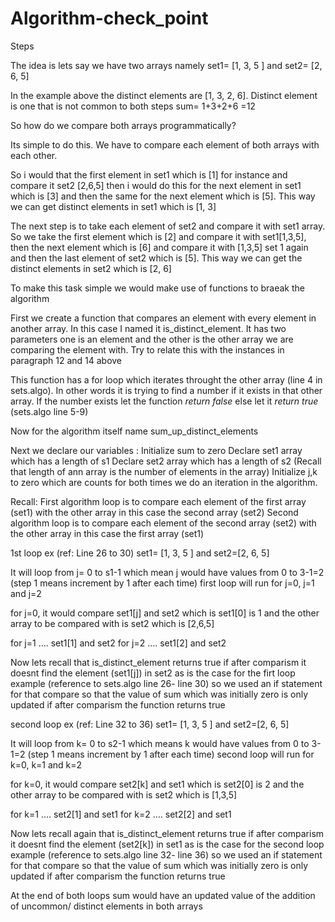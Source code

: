 # Algorithm-check_point


Steps

The idea is lets say we have two arrays namely set1= [1, 3, 5 ] and set2= [2, 6, 5]

In the example above the distinct elements are [1, 3, 2, 6]. Distinct element is one that is not common to both steps
sum= 1+3+2+6 =12

So how do we compare both arrays programmatically?

Its simple to do this. We have to compare each element of both arrays with each other.

So i would that the first element in set1 which is [1] for instance and compare it set2 [2,6,5] then i would do this for the next element in set1 which is [3] and then the same for the next element which is [5]. This way we can get distinct elements in set1 which is [1, 3]

The next step is to take each element of set2 and compare it with set1 array. So we take the first element which is [2] and compare it with set1[1,3,5], then the next element which is [6] and compare it with [1,3,5] set 1 again and then the last element of set2 which is [5]. This way we can get the distinct elements in set2 which is [2, 6]


To make this task simple we would make use of functions to braeak the algorithm

First we create a function that compares an element with every element in another array. In this case I named it is_distinct_element. It has two parameters one is an element and the other is the other array we are comparing the element with. Try to relate this with the instances in paragraph 12 and 14 above

This function has a for loop which iterates throught the other array (line 4 in sets.algo). In other words it is trying to find a number if it exists in that other array. 
If the number exists let the function *return false* else let it *return true* (sets.algo line 5-9)

Now for the algorithm itself name sum_up_distinct_elements

Next we declare our variables :
Initialize sum to zero
Declare set1 array which has a length of s1 
Declare set2 array which has a length of s2
(Recall that length of ann array is the number of elements in the array)
Initialize j,k to zero which are counts for both times we do an iteration in the algorithm.

Recall: 
First algorithm loop is to compare each element of the first array (set1) with the other array in this case the second array (set2)
Second algorithm loop is to compare each element of the second array (set2) with the other array in this case the first array (set1)

1st loop ex (ref: Line 26 to 30)
set1= [1, 3, 5 ] and set2=[2, 6, 5]

It will loop from j= 0 to s1-1 which mean j would have values from 0 to 3-1=2  (step 1 means increment by 1 after each time)
first loop will run for j=0, j=1 and j=2


for j=0, it would compare set1[j] and set2 which is set1[0] is 1 and the other array to be compared with is set2 which is [2,6,5]

for j=1 .... set1[1] and set2
for j=2 .... set1[2] and set2

Now lets recall that is_distinct_element returns true if after comparism it doesnt find the element (set1[j]) in set2 as is the case for the firt loop example (reference to sets.algo line 26- line 30)
so we used an if statement for that compare so that the value of sum which was initially zero is only updated if after comparism the function returns true

second loop ex (ref: Line 32 to 36)
set1= [1, 3, 5 ] and set2=[2, 6, 5]

It will loop from k= 0 to s2-1 which means k would have values from 0 to 3-1=2  (step 1 means increment by 1 after each time)
second loop will run for k=0, k=1 and k=2


for k=0, it would compare set2[k] and set1 which is set2[0] is 2 and the other array to be compared with is set2 which is [1,3,5]

for k=1 .... set2[1] and set1
for k=2 .... set2[2] and set1

Now lets recall again that is_distinct_element returns true if after comparism it doesnt find the element (set2[k]) in set1 as is the case for the second loop example (reference to sets.algo line 32- line 36)
so we used an if statement for that compare so that the value of sum which was initially zero is only updated if after comparism the function returns true

At the end of both loops sum would have an updated value of the addition of uncommon/ distinct elements in both arrays
